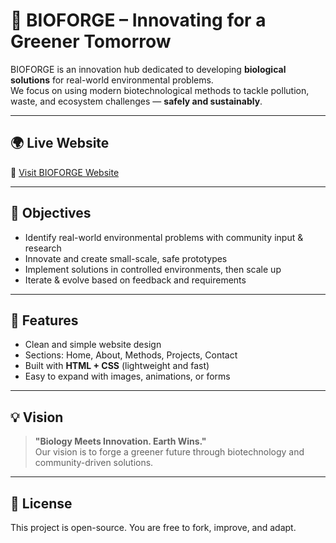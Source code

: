 # 🌱 BIOFORGE – Innovating for a Greener Tomorrow

BIOFORGE is an innovation hub dedicated to developing **biological solutions** for real-world environmental problems.  
We focus on using modern biotechnological methods to tackle pollution, waste, and ecosystem challenges — **safely and sustainably**.

---

## 🌍 Live Website
🔗 [Visit BIOFORGE Website](https://bioremediesbutbetter-ai.github.io/bioforge/)

---

## 🎯 Objectives
- Identify real-world environmental problems with community input & research  
- Innovate and create small-scale, safe prototypes  
- Implement solutions in controlled environments, then scale up  
- Iterate & evolve based on feedback and requirements  

---

## 🚀 Features
- Clean and simple website design  
- Sections: Home, About, Methods, Projects, Contact  
- Built with **HTML + CSS** (lightweight and fast)  
- Easy to expand with images, animations, or forms  

---

## 💡 Vision
> **"Biology Meets Innovation. Earth Wins."**  
Our vision is to forge a greener future through biotechnology and community-driven solutions.

---

## 📜 License
This project is open-source. You are free to fork, improve, and adapt.  
